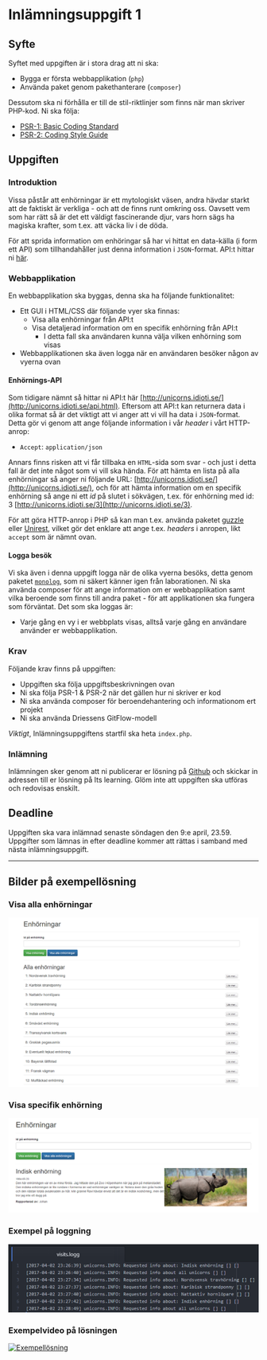 # Inlämningsuppgift 1

## Syfte

Syftet med uppgiften är i stora drag att ni ska:
- Bygga er första webbapplikation (`php`)
- Använda paket genom pakethanterare (`composer`)

Dessutom ska ni förhålla er till de stil-riktlinjer som finns när man skriver PHP-kod. Ni ska följa:
- [PSR-1: Basic Coding Standard](http://www.php-fig.org/psr/psr-1/)
- [PSR-2: Coding Style Guide](http://www.php-fig.org/psr/psr-2/)

## Uppgiften

### Introduktion

Vissa påstår att enhörningar är ett mytologiskt väsen, andra hävdar starkt att de faktiskt är verkliga - och att de finns runt omkring oss. Oavsett vem som har rätt så är det ett väldigt fascinerande djur, vars horn sägs ha magiska krafter, som t.ex. att väcka liv i de döda.

För att sprida information om enhöringar så har vi hittat en data-källa (i form ett API) som tillhandahåller just denna information i `JSON`-format. API:t hittar ni [här](http://unicorns.idioti.se/api.html).

### Webbapplikation

En webbapplikation ska byggas, denna ska ha följande funktionalitet:
- Ett GUI i HTML/CSS där följande vyer ska finnas:
    - Visa alla enhörningar från API:t
    - Visa detaljerad information om en specifik enhörning från API:t
        - I detta fall ska användaren kunna välja vilken enhörning som visas
- Webbapplikationen ska även logga när en användaren besöker någon av vyerna ovan

#### Enhörnings-API

Som tidigare nämnt så hittar ni API:t här [http://unicorns.idioti.se/](http://unicorns.idioti.se/api.html). Eftersom att API:t kan returnera data i olika format så är det viktigt att vi anger att vi vill ha data i `JSON`-format. Detta gör vi genom att ange följande information i vår _header_ i vårt HTTP-anrop:
- `Accept`: `application/json`

Annars finns risken att vi får tillbaka en `HTML`-sida som svar - och just i detta fall är det inte något som vi vill ska hända. För att hämta en lista på alla enhörningar så anger ni följande URL: [http://unicorns.idioti.se/](http://unicorns.idioti.se/), och för att hämta information om en specifik enhörning så ange ni ett *id* på slutet i sökvägen, t.ex. för enhörning med id: 3 [http://unicorns.idioti.se/3](http://unicorns.idioti.se/3).

För att göra HTTP-anrop i PHP så kan man t.ex. använda paketet [guzzle](https://github.com/guzzle/guzzle) eller [Unirest](http://unirest.io/php.html), vilket gör det enklare att ange t.ex. _headers_ i anropen, likt `accept` som är nämnt ovan.

#### Logga besök

Vi ska även i denna uppgift logga när de olika vyerna besöks, detta genom paketet [`monolog`](https://github.com/Seldaek/monolog), som ni säkert känner igen från laborationen. Ni ska använda composer för att ange information om er webbapplikation samt vilka beroende som finns till andra paket - för att applikationen ska fungera som förväntat. Det som ska loggas är:
- Varje gång en vy i er webbplats visas, alltså varje gång en användare använder er webbapplikation.

### Krav

Följande krav finns på uppgiften:
- Uppgiften ska följa uppgiftsbeskrivningen ovan
- Ni ska följa PSR-1 & PSR-2 när det gällen hur ni skriver er kod
- Ni ska använda composer för beroendehantering och informationom ert projekt
- Ni ska använda Driessens GitFlow-modell

*Viktigt*, Inlämningsuppgiftens startfil ska heta `index.php`.

### Inlämning

Inlämningen sker genom att ni publicerar er lösning på [Github](github.com) och skickar in adressen till er lösning på Its learning. Glöm inte att uppgiften ska utföras och redovisas enskilt.

## Deadline

Uppgiften ska vara inlämnad senaste söndagen den 9:e april, 23.59. Uppgifter som lämnas in efter deadline kommer att rättas i samband med nästa inlämningsuppgift.

<hr>

## Bilder på exempellösning

### Visa alla enhörningar

![unicorns](unicorns.png)

### Visa specifik enhörning

![unicorn](unicorn.png)

### Exempel på loggning

![logs](logs.png)

### Exempelvideo på lösningen

[![Exempellösning](http://img.youtube.com/vi/ALhjt2cvZSc/0.jpg)](http://youtu.be/ALhjt2cvZSc)
